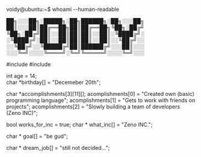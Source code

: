 voidy@ubuntu:~$ whoami --human-readable


██╗░░░██╗░█████╗░██╗██████╗░██╗░░░██╗
██║░░░██║██╔══██╗██║██╔══██╗╚██╗░██╔╝
╚██╗░██╔╝██║░░██║██║██║░░██║░╚████╔╝░
░╚████╔╝░██║░░██║██║██║░░██║░░╚██╔╝░░
░░╚██╔╝░░╚█████╔╝██║██████╔╝░░░██║░░░
░░░╚═╝░░░░╚════╝░╚═╝╚═════╝░░░░╚═╝░░░


#include <myself>
#include <bool>

int age = 14;  
char *birthday[] = "Decemeber 20th";

char *accomplishments[3][11][];
acomplishments[0] = "Created own (basic) programming language";
acomplishments[1] = "Gets to work with friends on projects";
acomplishments[2] = "Slowly building a team of developers (Zeno INC)";

bool works_for_inc = true;
char * what_inc[] = "Zeno INC.";

char * goal[] = "be gud";

char * dream_job[] = "still not decided...";
